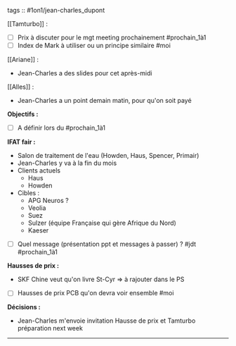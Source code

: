 
tags :: #1on1/jean-charles_dupont


[[Tamturbo]] :
- [ ] Prix à discuter pour le mgt meeting prochainement #prochain_1à1 
- [ ] Index de Mark à utiliser ou un principe similaire #moi

[[Ariane]] :
- Jean-Charles a des slides pour cet après-midi

[[Alles]] :
- Jean-Charles a un point demain matin, pour qu'on soit payé

**Objectifs :**
- [ ] A définir lors du #prochain_1à1

**IFAT fair :**
- Salon de traitement de l'eau (Howden, Haus, Spencer, Primair)
- Jean-Charles y va à la fin du mois
- Clients actuels
	- Haus
	- Howden
- Cibles :
	- APG Neuros ?
	- Veolia
	- Suez
	- Sulzer (équipe Française qui gère Afrique du Nord)
	- Kaeser
- [ ] Quel message (présentation ppt et messages à passer) ? #jdt #prochain_1à1

**Hausses de prix :**
- SKF Chine veut qu'on livre St-Cyr => à rajouter dans le PS
- [ ] Hausses de prix PCB qu'on devra voir ensemble #moi 

**Décisions :**
- Jean-Charles m'envoie invitation Hausse de prix et Tamturbo préparation next week

---